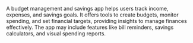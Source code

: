 A budget management and savings app helps users track income, expenses, and savings goals. It offers tools to create budgets, monitor spending, and set financial targets, providing insights to manage finances effectively. The app may include features like bill reminders, savings calculators, and visual spending reports.
